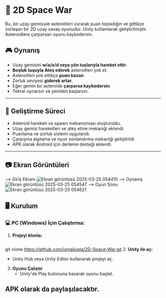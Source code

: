 # 🚀 2D Space War

Bu, bir uzay gemisiyle asteroitleri vurarak puan topladığın ve gittikçe zorlaşan bir 2D uzay savaş oyunudur. Unity kullanılarak geliştirilmiştir. Asteroidlere çarparsan oyunu kaybedersin. 

## 🎮 Oynanış

- Uzay gemisini **w/a/s/d veya yön tuşlarıyla hareket ettir**.
- **Boşluk tuşuyla Ateş ederek** asteroitleri yok et.
- Asteroitleri yok ettikçe **puan kazan**.
- Zorluk seviyesi **giderek artar**.
- Eğer gemin bir asteroide **çarparsa kaybedersin**.
- Tekrar oynarsın ve yeniden başlarsın.
---
## 🎯 Geliştirme Süreci

- Asteroid hareketi ve spawn mekanizması oluşturuldu.
- Uzay gemisi hareketleri ve ateş etme mekaniği eklendi.
- Puanlama ve zorluk sistemi uygulandı.
- Çarpışma algılama ve oyun sonlandırma mekaniği geliştirildi.
- APK olarak Android için derleme desteği eklendi.
---
## 📷 Ekran Görüntüleri
--> Giriş Ekranı ![Ekran görüntüsü 2025-03-25 054410](https://github.com/user-attachments/assets/55b7f7c3-dd81-4336-833f-091f8af25cae)
--> Oynanış 
![Ekran görüntüsü 2025-03-25 054547](https://github.com/user-attachments/assets/d8752e10-8d14-45a1-9776-d3d25255425b)
--> Oyun Sonu
![Ekran görüntüsü 2025-03-25 054621](https://github.com/user-attachments/assets/dd7d5458-0266-4a27-b281-35eae3a0d675)

## 🖥 Kurulum

### 💻 PC (Windows) İçin Çalıştırma:
1. **Projeyi klonla:**
   ```bash
  git clone https://github.com/ismailusta/2D-Space-War.git
2. **Unity ile aç:**
   - Unity Hub veya Unity Editor kullanarak projeyi aç.
3. **Oyunu Çalıştır**
   - Unity'de Play butonuna basarak oyunu başlat.
     
## APK olarak da paylaşılacaktır.
